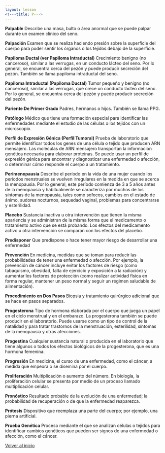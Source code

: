 ```yaml
---
layout: lesson
<!---title: P--->
---
```


<a name="top"></a>

**Palpable**
Describe una masa, bulto o área anormal que se puede palpar durante un examen clínico del seno.

**Palpación**
Examen que se realiza haciendo presión sobre la superficie del cuerpo para poder sentir los órganos o los tejidos debajo de la superficie.

**Papiloma Ductal (ver Papiloma Intraductal)**
Crecimiento benigno (no canceroso), similar a las verrugas, en un conducto lácteo del seno. Por lo general, se encuentra cerca del pezón y puede producir secreción del pezón. También se llama papiloma intraductal del seno.

**Papiloma Intraductal (Papiloma Ductal)**
Tumor pequeño y benigno (no canceroso), similar a las verrugas, que crece un conducto lácteo del seno. Por lo general, se encuentra cerca del pezón y puede producir secreción del pezón.

**Pariente De Primer Grado**
Padres, hermanos o hijos. También se llama PPG.

**Patólogo**
Médico que tiene una formación especial para identificar las enfermedades mediante el estudio de las células o los tejidos con un microscopio.

**Perfil de Expresión Génica (Perfil Tumoral)**
Prueba de laboratorio que permite identificar todos los genes de una célula o tejido que producen ARN mensajero. Las moléculas de ARN mensajero transportan la información genética necesaria para elaborar proteínas. Se puede usar un perfil de expresión génica para encontrar y diagnosticar una enfermedad o afección, o determinar cómo responde el cuerpo a un tratamiento.

**Perimenopausia**
Describe el período en la vida de una mujer cuando los períodos menstruales se vuelven irregulares en la medida en que se acerca la menopausia. Por lo general, este período comienza de 3 a 5 años antes de la menopausia y habitualmente se caracteriza por muchos de los síntomas de la menopausia, tales como sofocos, cambios en el estado de ánimo, sudores nocturnos, sequedad vaginal, problemas para concentrarse y esterilidad.

**Placebo**
Sustancia inactiva u otra intervención que tienen la misma apariencia y se administran de la misma forma que el medicamento o tratamiento activo que se está probando. Los efectos del medicamento activo u otra intervención se comparan con los efectos del placebo.

**Predisponer**
Que predispone o hace tener mayor riesgo de desarrollar una enfermedad

**Prevención**
En medicina, medidas que se toman para reducir las probabilidades de tener una enfermedad o afección. Por ejemplo, la prevención de cáncer incluye evitar los factores de riesgo (como tabaquismo, obesidad, falta de ejercicio y exposición a la radiación) y aumentar los factores de protección (como realizar actividad física en forma regular, mantener un peso normal y seguir un régimen saludable de alimentación).

**Procedimiento en Dos Pasos**
Biopsia y tratamiento quirúrgico adicional que se hace en pasos separados.

**Progesterona**
Tipo de hormona elaborada por el cuerpo que juega un papel en el ciclo menstrual y en el embarazo. La progesterona también se puede producir en el laboratorio. Puede usarse como un tipo de control de la natalidad y para tratar trastornos de la menstruación, esterilidad, síntomas de la menopausia y otras afecciones.

**Progestina**
Cualquier sustancia natural o producida en el laboratorio que tiene algunos o todos los efectos biológicos de la progesterona, que es una hormona femenina.

**Progresión**
En medicina, el curso de una enfermedad, como el cáncer, a medida que empeora o se disemina por el cuerpo.

**Proliferación**
Multiplicación o aumento del número. En biología, la proliferación celular se presenta por medio de un proceso llamado multiplicación celular.

**Pronóstico**
Resultado probable de la evolución de una enfermedad; la probabilidad de recuperación o de que la enfermedad reaparezca.

**Prótesis**
Dispositivo que reemplaza una parte del cuerpo; por ejemplo, una pierna artificial.

**Prueba Genética**
Proceso mediante el que se analizan células o tejidos para identificar cambios genéticos que pueden ser signos de una enfermedad o afección, como el cáncer. 


<!--a href="#top">Volver arriba</a-->
<a href="https://scnslabutsa.github.io/myhthelperEduContent/Glossarysp/index.html">Volver al inicio</a>

